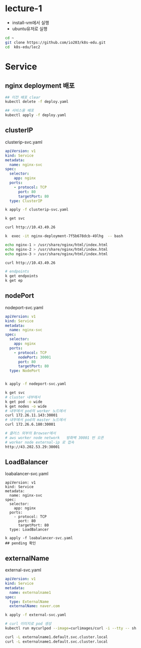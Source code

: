 # lecture-1
- install-vm에서 실행 
- ubuntu유저로  실행   
```sh
cd ~
git clone https://github.com/io203/k8s-edu.git
cd  k8s-edu/lec2
```


# Service 

## nginx deployment 배포 
```bash
## 이전 배포 clear
kubectl delete -f deploy.yaml

## 서비스용 배포 
kubectl apply -f deploy.yaml

```
## clusterIP 
clusterip-svc.yaml
```yaml
apiVersion: v1
kind: Service
metadata:
  name: nginx-svc
spec:
  selector:
    app: nginx
  ports:
    - protocol: TCP
      port: 80
      targetPort: 80
  type: ClusterIP

```
```sh
k apply -f clusterip-svc.yaml

k get svc

curl http://10.43.49.26

k  exec -it nginx-deployment-7f5b678dcb-49lhg  -- bash

echo nginx-1 > /usr/share/nginx/html/index.html
echo nginx-2 > /usr/share/nginx/html/index.html
echo nginx-3 > /usr/share/nginx/html/index.html

curl http://10.43.49.26

# endpoints
k get endpoints 
k get ep

```

## nodePort
nodeport-svc.yaml
```yaml
apiVersion: v1
kind: Service
metadata:
  name: nginx-svc
spec:
  selector:
    app: nginx
  ports:
    - protocol: TCP
      nodePort: 30001
      port: 80
      targetPort: 80
  type: NodePort

```
```bash

k apply -f nodeport-svc.yaml

k get svc
# cluster 내부에서 
k get pod -o wide
k get nodes -o wide
# 내부에서 pod의 worker 노드에서 
curl 172.26.11.143:30001
# 내부에서 pod의 master 노드에서 
curl 172.26.6.180:30001

# 클러스 외부의 Browser에서 
# aws worker node network   방화벽 30001 번 오픈 
# worker node external-ip 로 접속 
http://43.202.53.29:30001
```

## LoadBalancer
loabalancer-svc.yaml
```
apiVersion: v1
kind: Service
metadata:
  name: nginx-svc
spec:
  selector:
    app: nginx
  ports:
    - protocol: TCP
      port: 80
      targetPort: 80
  type: LoadBalancer
```
```
k apply -f loabalancer-svc.yaml
## pending 확인
```

## externalName
external-svc.yaml
```yaml
apiVersion: v1
kind: Service
metadata:
  name: externalname1
spec:
  type: ExternalName
  externalName: naver.com
```
```sh
k apply -f external-svc.yaml

# curl 이미지로 pod 생성 
kubectl run mycurlpod --image=curlimages/curl -i --tty -- sh

curl -L externalname1.default.svc.cluster.local
curl -L externalname1.default.svc.cluster.local
```